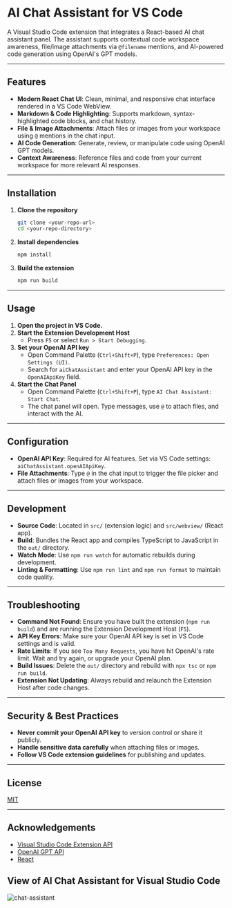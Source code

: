 # AI Chat Assistant for VS Code

A Visual Studio Code extension that integrates a React-based AI chat assistant panel. The assistant supports contextual code workspace awareness, file/image attachments via `@filename` mentions, and AI-powered code generation using OpenAI's GPT models.

---

## Features

- **Modern React Chat UI**: Clean, minimal, and responsive chat interface rendered in a VS Code WebView.
- **Markdown & Code Highlighting**: Supports markdown, syntax-highlighted code blocks, and chat history.
- **File & Image Attachments**: Attach files or images from your workspace using `@` mentions in the chat input.
- **AI Code Generation**: Generate, review, or manipulate code using OpenAI GPT models.
- **Context Awareness**: Reference files and code from your current workspace for more relevant AI responses.

---

## Installation

1. **Clone the repository**
   ```sh
   git clone <your-repo-url>
   cd <your-repo-directory>
   ```
2. **Install dependencies**
   ```sh
   npm install
   ```
3. **Build the extension**
   ```sh
   npm run build
   ```

---

## Usage

1. **Open the project in VS Code.**
2. **Start the Extension Development Host**
   - Press `F5` or select `Run > Start Debugging`.
3. **Set your OpenAI API key**
   - Open Command Palette (`Ctrl+Shift+P`), type `Preferences: Open Settings (UI)`.
   - Search for `aiChatAssistant` and enter your OpenAI API key in the `OpenAIApiKey` field.
4. **Start the Chat Panel**
   - Open Command Palette (`Ctrl+Shift+P`), type `AI Chat Assistant: Start Chat`.
   - The chat panel will open. Type messages, use `@` to attach files, and interact with the AI.

---

## Configuration

- **OpenAI API Key**: Required for AI features. Set via VS Code settings: `aiChatAssistant.openAIApiKey`.
- **File Attachments**: Type `@` in the chat input to trigger the file picker and attach files or images from your workspace.

---

## Development

- **Source Code**: Located in `src/` (extension logic) and `src/webview/` (React app).
- **Build**: Bundles the React app and compiles TypeScript to JavaScript in the `out/` directory.
- **Watch Mode**: Use `npm run watch` for automatic rebuilds during development.
- **Linting & Formatting**: Use `npm run lint` and `npm run format` to maintain code quality.

---

## Troubleshooting

- **Command Not Found**: Ensure you have built the extension (`npm run build`) and are running the Extension Development Host (`F5`).
- **API Key Errors**: Make sure your OpenAI API key is set in VS Code settings and is valid.
- **Rate Limits**: If you see `Too Many Requests`, you have hit OpenAI's rate limit. Wait and try again, or upgrade your OpenAI plan.
- **Build Issues**: Delete the `out/` directory and rebuild with `npx tsc` or `npm run build`.
- **Extension Not Updating**: Always rebuild and relaunch the Extension Host after code changes.

---

## Security & Best Practices

- **Never commit your OpenAI API key** to version control or share it publicly.
- **Handle sensitive data carefully** when attaching files or images.
- **Follow VS Code extension guidelines** for publishing and updates.

---

## License

[MIT](LICENSE)

---

## Acknowledgements

- [Visual Studio Code Extension API](https://code.visualstudio.com/api)
- [OpenAI GPT API](https://platform.openai.com/docs/api-reference)
- [React](https://react.dev/)

## View of AI Chat Assistant for Visual Studio Code 
![chat-assistant](https://github.com/user-attachments/assets/df689349-593a-4591-b092-34dc1a7eeed5)
